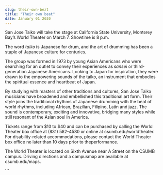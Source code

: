 ```yaml
---
slug: their-own-beat
title: "Their own beat"
date: January 01 2020
---
```


 
<p>
  San Jose Taiko will take the stage at California State University, Monterey
  Bay’s World Theater on March 7. Showtime is 8 p.m.
</p>
<p>
  The word <em>taiko</em> is Japanese for drum, and the art of drumming has been
  a staple of Japanese culture for centuries.
</p>
<p>
  The group was formed in 1973 by young Asian Americans who were searching for
  an outlet to convey their experiences as <em>sansei</em> or
  third&#45;generation Japanese Americans. Looking to Japan for inspiration,
  they were drawn to the empowering sounds of the taiko, an instrument that
  embodies the spiritual essence and heartbeat of Japan.
</p>
<p>
  By studying with masters of other traditions and cultures, San Jose Taiko
  musicians have broadened and embellished this traditional art form. Their
  style joins the traditional rhythms of Japanese drumming with the beat of
  world rhythms, including African, Brazilian, Filipino, Latin and jazz. The
  sound is contemporary, exciting and innovative, bridging many styles while
  still resonant of the Asian soul in America.
</p>
<p>
  Tickets range from $10 to $40 and can be purchased by calling the World
  Theater box office at &#40;831&#41; 582&#45;4580 or online at
  csumb.edu/worldtheater. For disability&#45;related accommodations, please
  contact the World Theater box office no later than 10 days prior to
  theperformance.
</p>
<p>
  The World Theater is located on Sixth Avenue near A Street on the CSUMB
  campus. Driving directions and a campusmap are available at csumb.edu/maps.
</p>
```
